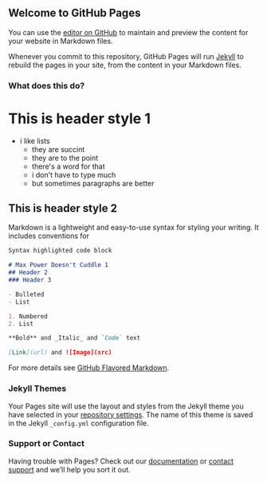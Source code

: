 ## Welcome to GitHub Pages

You can use the [editor on GitHub](https://github.com/MaxPowerYos/maxpoweryos.github.io/edit/master/README.md) to maintain and preview the content for your website in Markdown files.

Whenever you commit to this repository, GitHub Pages will run [Jekyll](https://jekyllrb.com/) to rebuild the pages in your site, from the content in your Markdown files.

### What does this do?

# This is header style 1
- i like lists
  - they are succint
  - they are to the point
  - there's a word for that
  - i don't have to type much
  - but sometimes paragraphs are better
 
## This is header style 2

Markdown is a lightweight and easy-to-use syntax for styling your writing. It includes conventions for

```markdown
Syntax highlighted code block

# Max Power Doesn't Cuddle 1
## Header 2
### Header 3

- Bulleted
- List

1. Numbered
2. List

**Bold** and _Italic_ and `Code` text

[Link](url) and ![Image](src)
```

For more details see [GitHub Flavored Markdown](https://guides.github.com/features/mastering-markdown/).

### Jekyll Themes

Your Pages site will use the layout and styles from the Jekyll theme you have selected in your [repository settings](https://github.com/MaxPowerYos/maxpoweryos.github.io/settings). The name of this theme is saved in the Jekyll `_config.yml` configuration file.

### Support or Contact

Having trouble with Pages? Check out our [documentation](https://help.github.com/categories/github-pages-basics/) or [contact support](https://github.com/contact) and we’ll help you sort it out.
